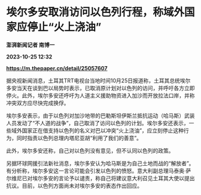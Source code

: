 # 埃尔多安取消访问以色列行程，称域外国家应停止“火上浇油”
**澎湃新闻记者 南博一**

**2023-10-25 12:32**

**https://m.thepaper.cn/detail/25057607**

据央视新闻消息，土耳其TRT电视台当地时间10月25日报道称，土耳其总统埃尔多安当天在谈到巴以局势时表示，已取消原计划对以色列的访问，并呼吁各方立即停火。此外，埃尔多安还呼吁为人道主义援助物资进入加沙而开放拉法口岸，并称冲突双方应尽快完成换俘。

埃尔多安表示，由于以色列对加沙地带的巴勒斯坦伊斯兰抵抗运动（哈马斯）武装人员发动了“不人道的战争”，自己取消了访问以色列的计划。埃尔多安还表示，一些域外国家正在借支持以色列的名义对巴以冲突“火上浇油”，应立刻停止这种行为，同时指责以色列总理内塔尼亚胡“利用了我们的善意”。

此外，埃尔多安还称，自己对以色列没有意见，但不认同以色列的政策。

另据环球网援引法新社消息，埃尔多安认为哈马斯是为自己土地而战的“解放者”。有分析称，埃尔多安这一言论可能会引发以色列的愤怒。意大利副总理马泰奥·萨尔维尼已对埃尔多安的言论予以谴责，称自己将建议意大利召见土耳其大使以提出抗议。目前，以色列方面尚未对埃尔多安的表态作出回应。